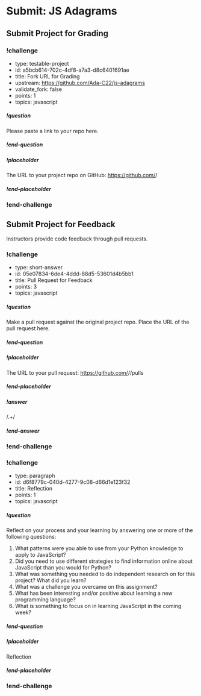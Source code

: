 # Submit: JS Adagrams

## Submit Project for Grading

### !challenge
* type: testable-project
* id: a5bcb614-702c-4df8-a7a3-d8c6401691ae
* title: Fork URL for Grading
* upstream: https://github.com/Ada-C22/js-adagrams
* validate_fork: false
* points: 1
* topics: javascript

##### !question

Please paste a link to your repo here.

##### !end-question

##### !placeholder

The URL to your project repo on GitHub: https://github.com/<your-username>/<project-name>

##### !end-placeholder
### !end-challenge
<!-- ======================= END CHALLENGE ======================= -->

## Submit Project for Feedback

Instructors provide code feedback through pull requests.

<!-- >>>>>>>>>>>>>>>>>>>>>> BEGIN CHALLENGE >>>>>>>>>>>>>>>>>>>>>> -->

### !challenge

* type: short-answer
* id: 05e07834-6de4-4ddd-88d5-53601d4b5bb1
* title: Pull Request for Feedback
* points: 3
* topics: javascript

##### !question

Make a pull request against the original project repo. Place the URL of the pull request here.

##### !end-question

##### !placeholder

The URL to your pull request: https://github.com/<some-ada-repo>/<project-name>/pulls

##### !end-placeholder

##### !answer

/.+/

##### !end-answer
### !end-challenge

<!-- ======================= END CHALLENGE ======================= -->

<!-- >>>>>>>>>>>>>>>>>>>>>> BEGIN CHALLENGE >>>>>>>>>>>>>>>>>>>>>> -->

### !challenge

* type: paragraph
* id: d6f8779c-040d-4277-9c08-d66d1e123f32
* title: Reflection
* points: 1
* topics: javascript

##### !question

Reflect on your process and your learning by answering one or more of the following questions:
1. What patterns were you able to use from your Python knowledge to apply to JavaScript?
1. Did you need to use different strategies to find information online about JavaScript than you would for Python?
1. What was something you needed to do independent research on for this project? What did you learn?
1. What was a challenge you overcame on this assignment?
1. What has been interesting and/or positive about learning a new programming language?
1. What is something to focus on in learning JavaScript in the coming week?

##### !end-question

##### !placeholder

Reflection

##### !end-placeholder

### !end-challenge

<!-- ======================= END CHALLENGE ======================= -->

